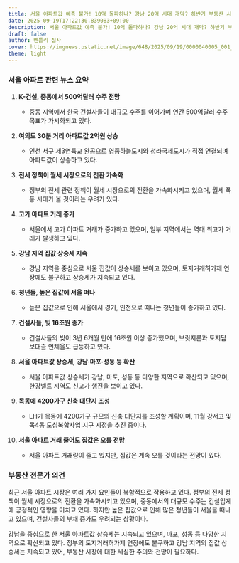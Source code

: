 ```yaml
---
title: 서울 아파트값 예측 불가! 10억 돌파하나? 강남 20억 시대 개막? 하반기 부동산 시장 전망!
date: 2025-09-19T17:22:30.839083+09:00
description: 서울 아파트값 예측 불가! 10억 돌파하나? 강남 20억 시대 개막? 하반기 부동산 시장 전망!
draft: false
author: 벤틀리 집사
cover: https://imgnews.pstatic.net/image/648/2025/09/19/0000040005_001_20250919070415887.jpg
theme: light
---
```


### 서울 아파트 관련 뉴스 요약

1. **K-건설, 중동에서 500억달러 수주 전망**
   - 중동 지역에서 한국 건설사들이 대규모 수주를 이어가며 연간 500억달러 수주 목표가 가시화되고 있다.

2. **여의도 30분 거리 아파트값 2억원 상승**
   - 인천 서구 제3연륙교 완공으로 영종하늘도시와 청라국제도시가 직접 연결되며 아파트값이 상승하고 있다.

3. **전세 정책이 월세 시장으로의 전환 가속화**
   - 정부의 전세 관련 정책이 월세 시장으로의 전환을 가속화시키고 있으며, 월세 폭등 시대가 올 것이라는 우려가 있다.

4. **고가 아파트 거래 증가**
   - 서울에서 고가 아파트 거래가 증가하고 있으며, 일부 지역에서는 역대 최고가 거래가 발생하고 있다.

5. **강남 지역 집값 상승세 지속**
   - 강남 지역을 중심으로 서울 집값이 상승세를 보이고 있으며, 토지거래허가제 연장에도 불구하고 상승세가 지속되고 있다.

6. **청년들, 높은 집값에 서울 떠나**
   - 높은 집값으로 인해 서울에서 경기, 인천으로 떠나는 청년들이 증가하고 있다.

7. **건설사들, 빚 16조원 증가**
   - 건설사들의 빚이 3년 6개월 만에 16조원 이상 증가했으며, 브릿지론과 토지담보대출 연체율도 급등하고 있다.

8. **서울 아파트값 상승세, 강남·마포·성동 등 확산**
   - 서울 아파트값 상승세가 강남, 마포, 성동 등 다양한 지역으로 확산되고 있으며, 한강벨트 지역도 신고가 행진을 보이고 있다.

9. **목동에 4200가구 신축 대단지 조성**
   - LH가 목동에 4200가구 규모의 신축 대단지를 조성할 계획이며, 11월 강서고 및 목4동 도심복합사업 지구 지정을 추진 중이다.

10. **서울 아파트 거래 줄어도 집값은 오를 전망**
    - 서울 아파트 거래량이 줄고 있지만, 집값은 계속 오를 것이라는 전망이 있다.

### 부동산 전문가 의견

최근 서울 아파트 시장은 여러 가지 요인들이 복합적으로 작용하고 있다. 정부의 전세 정책이 월세 시장으로의 전환을 가속화시키고 있으며, 중동에서의 대규모 수주는 건설업계에 긍정적인 영향을 미치고 있다. 하지만 높은 집값으로 인해 많은 청년들이 서울을 떠나고 있으며, 건설사들의 부채 증가도 우려되는 상황이다.

강남을 중심으로 한 서울 아파트값 상승세는 지속되고 있으며, 마포, 성동 등 다양한 지역으로 확산되고 있다. 정부의 토지거래허가제 연장에도 불구하고 강남 지역의 집값 상승세는 지속되고 있어, 부동산 시장에 대한 세심한 주의와 전망이 필요하다.